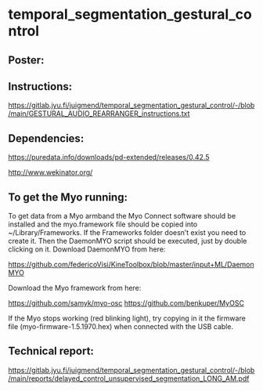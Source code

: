 # temporal_segmentation_gestural_control

## Poster:



## Instructions:

https://gitlab.jyu.fi/juigmend/temporal_segmentation_gestural_control/-/blob/main/GESTURAL_AUDIO_REARRANGER_instructions.txt

## Dependencies:

https://puredata.info/downloads/pd-extended/releases/0.42.5

http://www.wekinator.org/

##  To get the Myo running:

To get data from a Myo armband the Myo Connect software should be installed and the myo.framework file should be copied into ~/Library/Frameworks. If the Frameworks folder doesn’t exist you need to create it. Then the DaemonMYO script should be executed, just by double clicking on it.
Download DaemonMYO from here:

https://github.com/federicoVisi/KineToolbox/blob/master/input+ML/DaemonMYO

Download the Myo framework from here:

https://github.com/samyk/myo-osc
https://github.com/benkuper/MyOSC

If the Myo stops working (red blinking light), try copying in it the firmware file (myo-firmware-1.5.1970.hex) when connected with the USB cable.

## Technical report:

https://gitlab.jyu.fi/juigmend/temporal_segmentation_gestural_control/-/blob/main/reports/delayed_control_unsupervised_segmentation_LONG_AM.pdf





